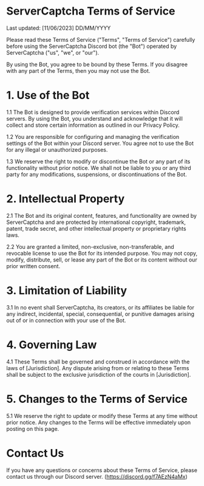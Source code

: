 # ServerCaptcha Terms of Service

Last updated: [11/06/2023] DD/MM/YYYY

Please read these Terms of Service ("Terms", "Terms of Service") carefully before using the ServerCaptcha Discord bot (the "Bot") operated by ServerCaptcha ("us", "we", or "our").

By using the Bot, you agree to be bound by these Terms. If you disagree with any part of the Terms, then you may not use the Bot.

# 1. Use of the Bot

1.1 The Bot is designed to provide verification services within Discord servers. By using the Bot, you understand and acknowledge that it will collect and store certain information as outlined in our Privacy Policy.

1.2 You are responsible for configuring and managing the verification settings of the Bot within your Discord server. You agree not to use the Bot for any illegal or unauthorized purposes.

1.3 We reserve the right to modify or discontinue the Bot or any part of its functionality without prior notice. We shall not be liable to you or any third party for any modifications, suspensions, or discontinuations of the Bot.

# 2. Intellectual Property

2.1 The Bot and its original content, features, and functionality are owned by ServerCaptcha and are protected by international copyright, trademark, patent, trade secret, and other intellectual property or proprietary rights laws.

2.2 You are granted a limited, non-exclusive, non-transferable, and revocable license to use the Bot for its intended purpose. You may not copy, modify, distribute, sell, or lease any part of the Bot or its content without our prior written consent.

# 3. Limitation of Liability

3.1 In no event shall ServerCaptcha, its creators, or its affiliates be liable for any indirect, incidental, special, consequential, or punitive damages arising out of or in connection with your use of the Bot.

# 4. Governing Law

4.1 These Terms shall be governed and construed in accordance with the laws of [Jurisdiction]. Any dispute arising from or relating to these Terms shall be subject to the exclusive jurisdiction of the courts in [Jurisdiction].

# 5. Changes to the Terms of Service

5.1 We reserve the right to update or modify these Terms at any time without prior notice. Any changes to the Terms will be effective immediately upon posting on this page.

# Contact Us

If you have any questions or concerns about these Terms of Service, please contact us through our Discord server. (https://discord.gg/f7AEzN4aMx)
